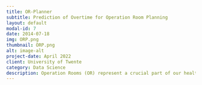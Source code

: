 ```yaml
---
title: OR-Planner
subtitle: Prediction of Overtime for Operation Room Planning
layout: default
modal-id: 7
date: 2014-07-18
img: ORP.png
thumbnail: ORP.png
alt: image-alt
project-date: April 2022
client: University of Twente
category: Data Science
description: Operation Rooms (OR) represent a crucial part of our health care system as around 60% of the patients, that are admitted to the hospital are treated in an OR. However, the nowadays OR-planning shows many deficiencies in execution, leading to high financial loses and decreasing efficiency and satisfaction for patients and hospital employees. One main source of these inefficiencies is overtime of planned surgeries. Further, the main source of overtime is poor prediction of the surgery time. This is due to the high complexity and uncertainty of the prediction. This project develops an algorithm which predicts the duration of the surgery time, with higher performance than the current hospital system of the Thorax Center Enschede. For that the data is explored. Further, pre-processing and following that feature selection are executed. Lastly, the model is established. Additionally, a small applicaton was written, in which the potential surgery time planner can input the patients data and that the outputs the predicted surgical duration.
---
```

